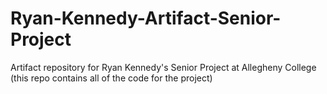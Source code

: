 # Ryan-Kennedy-Artifact-Senior-Project
Artifact repository for Ryan Kennedy's Senior Project at Allegheny College (this repo contains all of the code for the project)
